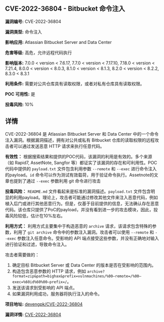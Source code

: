 ## CVE-2022-36804 - Bitbucket 命令注入

**漏洞编号:** CVE-2022-36804

**漏洞类型:** 命令注入

**影响应用:** Atlassian Bitbucket Server and Data Center

**危害等级:** 高危，允许远程代码执行

**影响版本:** 7.0.0 < version < 7.6.17, 7.7.0 < version < 7.17.10, 7.18.0 < version < 7.21.4, 8.0.0 < version < 8.0.3, 8.1.0 < version < 8.1.3, 8.2.0 < version < 8.2.2, 8.3.0 < 8.3.1

**利用条件:** 需要对公共仓库具有读取权限，或者对私有仓库具有读取权限。

**POC 可用性:** 是

**投毒风险:** 10%

## 详情

CVE-2022-36804 是 Atlassian Bitbucket Server 和 Data Center 中的一个命令注入漏洞。根据漏洞描述，拥有对公共或私有 Bitbucket 仓库的读取权限的远程攻击者可以通过发送恶意 HTTP 请求来执行任意代码。

**有效性：**
根据搜索结果和提供的POC代码，该漏洞的利用是有效的。多个来源（如 Rapid7, AssetNote, Sangfor 等）都证实了该漏洞的存在和可利用性。POC代码中提供的 `payload.txt` 文件包含利用参数 `--remote` 和 `--exec` 进行命令注入的payload。`id` 命令可以作为测试有效载荷，用于验证命令执行。Assetnote的文章也提到了通过 `--exec` 参数利用 git 命令进行攻击

**投毒风险：**
`README.md` 文件看起来是标准的漏洞描述。`payload.txt` 文件包含明显的利用payload。理论上，攻击者可能通过修改其他文件来注入恶意代码，例如植入后门或进行其他恶意行为。但是，仅基于目前提供的信息，无法确认存在恶意代码。该仓库只提供了PoC的payload，并没有看到进一步的攻击模块，因此，投毒风险较低，估计在10%左右。

**利用方式：**
利用方式主要集中于构造恶意的 `archive` 请求，该请求包含特殊的参数，利用了 `git archive` 命令中的参数注入漏洞。攻击者可以使用 `--remote` 和 `--exec` 参数注入任意命令。受影响的 API 端点接受这些参数，并没有正确地对输入进行验证和过滤，导致命令注入。

攻击者需要做的：
1.  确定目标 Bitbucket Server 或 Data Center 的版本是否在受影响的范围内。
2.  构造包含恶意参数的 HTTP 请求，例如 `archive?format=zip&path=bighax&prefix=vulnmachines/%00–remote=/%00–exec=%60id%60%00–prefix=/`。
3.  发送该请求到受影响的 API 端点。
4.  如果漏洞利用成功，服务器将执行注入的命令。

**项目地址:** [devengpk/CVE-2022-36804](https://github.com/devengpk/CVE-2022-36804)

**漏洞详情:** [CVE-2022-36804](https://nvd.nist.gov/vuln/detail/CVE-2022-36804)